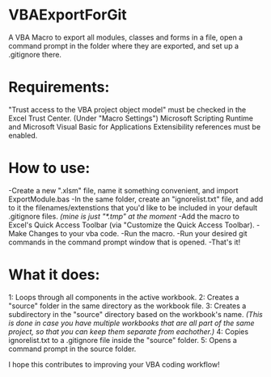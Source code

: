 # VBAExportForGit
A VBA Macro to export all modules, classes and forms in a file, open a command prompt in the folder where they are exported, and set up a .gitignore there.

# Requirements:
"Trust access to the VBA project object model" must be checked in the Excel Trust Center. (Under "Macro Settings")
Microsoft Scripting Runtime and Microsoft Visual Basic for Applications Extensibility references must be enabled.

# How to use:
-Create a new ".xlsm" file, name it something convenient, and import ExportModule.bas
-In the same folder, create an "ignorelist.txt" file, and add to it the filenames/extenstions that you'd like to be included in your default .gitignore files. *(mine is just "\*.tmp" at the moment*
-Add the macro to Excel's Quick Access Toolbar (via "Customize the Quick Access Toolbar).
-Make Changes to your vba code.
-Run the macro.
-Run your desired git commands in the command prompt window that is opened.
-That's it!

# What it does:
1: Loops through all components in the active workbook.
2: Creates a "source" folder in the same directory as the workbook file.
3: Creates a subdirectory in the "source" directory based on the workbook's name. *(This is done in case you have multiple workbooks that are all part of the same project, so that you can keep them separate from eachother.)*
4: Copies ignorelist.txt to a .gitignore file inside the "source" folder.
5: Opens a command prompt in the source folder.

I hope this contributes to improving your VBA coding workflow!
